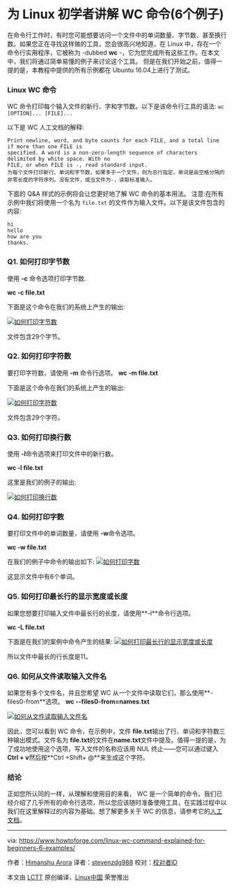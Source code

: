 为 Linux 初学者讲解 WC 命令(6个例子)
======

在命令行工作时，有时您可能想要访问一个文件中的单词数量、字节数、甚至换行数。如果您正在寻找这样做的工具，您会很高兴地知道，在 Linux 中，存在一个命令行实用程序，它被称为 -dubbed **wc** \-，它为您完成所有这些工作。在本文中，我们将通过简单易懂的例子来讨论这个工具。
但是在我们开始之前，值得一提的是，本教程中提供的所有示例都在 Ubuntu 16.04上进行了测试。
### Linux WC 命令

WC 命令打印每个输入文件的新行、字和字节数。以下是该命令行工具的语法:
```wc [OPTION]... [FILE]...```

以下是 WC 人工文档的解释:
```
Print newline, word, and byte counts for each FILE, and a total line if more than one FILE is
specified. A word is a non-zero-length sequence of characters delimited by white space. With no
FILE, or when FILE is -, read standard input.
为每个文件打印新行、单词和字节数，如果多于一个文件，则为总行指定。单词是由空格分隔的非零长度的字符序列。没有文件，或当文件为-，读取标准输入。
```

下面的 Q&A 样式的示例将会让您更好地了解 WC 命令的基本用法。
注意:在所有示例中我们将使用一个名为 ```file.txt``` 的文件作为输入文件。以下是该文件包含的内容:
```
hi
hello
how are you
thanks.
```

### Q1. 如何打印字节数

使用 **-c** 命令选项打印字节数.

**wc -c file.txt**

下面是这个命令在我们的系统上产生的输出:

[![如何打印字节数][1]][2]

文件包含29个字节。

### Q2. 如何打印字符数

要打印字符数，请使用 **-m** 命令行选项。
**wc -m file.txt**

下面是这个命令在我们的系统上产生的输出:

[![如何打印字符数][3]][4]

文件包含29个字符。

### Q3. 如何打印换行数

使用 **-l**命令选项来打印文件中的新行数。

**wc -l file.txt**

这里是我们的例子的输出:

[![如何打印换行数][5]][6]

### Q4. 如何打印字数

要打印文件中的单词数量，请使用 **-w**命令选项。

**wc -w file.txt**

在我们的例子中命令的输出如下:
[![如何打印字数][7]][8]

这显示文件中有6个单词。

### Q5. 如何打印最长行的显示宽度或长度

如果您想要打印输入文件中最长行的长度，请使用**-l**命令行选项。

**wc -L file.txt**

下面是在我们的案例中命令产生的结果:
[![如何打印最长行的显示宽度或长度][9]][10]

所以文件中最长的行长度是11。
### Q6. 如何从文件读取输入文件名

如果您有多个文件名，并且您希望 WC 从一个文件中读取它们，那么使用**\-files0-from**选项。
**wc --files0-from=names.txt**

[![如何从文件读取输入文件名][11]][12]

因此，您可以看到 WC 命令，在示例中，文件 **file.txt**输出了行、单词和字符数三种输出模式。文件名为 **file.txt**的文件在**name.txt**文件中提及。值得一提的是，为了成功地使用这个选项，写入文件的名称应该用 NUL 终止——您可以通过键入**Ctrl + v**然后按**Ctrl +Shift+ @**来生成这个字符。
### 结论

正如您所认同的一样，从理解和使用目的来看， WC 是一个简单的命令。我们已经介绍了几乎所有的命令行选项，所以您应该随时准备使用工具，在实践过程中以我们在这里解释过的内容为基础。想了解更多关于 WC 的信息，请参考它的[人工文档][13]。

--------------------------------------------------------------------------------

via: https://www.howtoforge.com/linux-wc-command-explained-for-beginners-6-examples/

作者：[Himanshu Arora][a]
译者：[stevenzdg988](https://github.com/stevenzdg988)
校对：[校对者ID](https://github.com/校对者ID)

本文由 [LCTT](https://github.com/LCTT/TranslateProject) 原创编译，[Linux中国](https://linux.cn/) 荣誉推出

[a]:https://www.howtoforge.com
[1]:https://www.howtoforge.com/images/usage_of_pfsense_to_block_dos_attack_/wc-c-option.png
[2]:https://www.howtoforge.com/images/usage_of_pfsense_to_block_dos_attack_/big/wc-c-option.png
[3]:https://www.howtoforge.com/images/usage_of_pfsense_to_block_dos_attack_/wc-m-option.png
[4]:https://www.howtoforge.com/images/usage_of_pfsense_to_block_dos_attack_/big/wc-m-option.png
[5]:https://www.howtoforge.com/images/usage_of_pfsense_to_block_dos_attack_/wc-l-option.png
[6]:https://www.howtoforge.com/images/usage_of_pfsense_to_block_dos_attack_/big/wc-l-option.png
[7]:https://www.howtoforge.com/images/usage_of_pfsense_to_block_dos_attack_/wc-w-option.png
[8]:https://www.howtoforge.com/images/usage_of_pfsense_to_block_dos_attack_/big/wc-w-option.png
[9]:https://www.howtoforge.com/images/usage_of_pfsense_to_block_dos_attack_/wc-L-option.png
[10]:https://www.howtoforge.com/images/usage_of_pfsense_to_block_dos_attack_/big/wc-L-option.png
[11]:https://www.howtoforge.com/images/usage_of_pfsense_to_block_dos_attack_/wc-file0-from-option.png
[12]:https://www.howtoforge.com/images/usage_of_pfsense_to_block_dos_attack_/big/wc-file0-from-option.png
[13]:https://linux.die.net/man/1/wc
